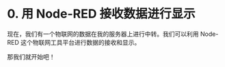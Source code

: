 # 0. 用 Node-RED 接收数据进行显示

现在，我们有一个物联网的数据在我的服务器上进行中转。我们可以利用 Node-RED 这个物联网工具平台进行数据的接收和显示。

那我们就开始吧！



